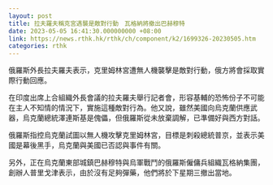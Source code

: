 ```yaml
---
layout: post
title: 拉夫羅夫稱克宮遇襲是敵對行動　瓦格納將撤出巴赫穆特
date: 2023-05-05 16:41:30.000000000 +08:00
link: https://news.rthk.hk/rthk/ch/component/k2/1699326-20230505.htm
categories: rthk
---
```


俄羅斯外長拉夫羅夫表示，克里姆林宮遭無人機襲擊是敵對行動，俄方將會採取實際行動回應。

在印度出席上合組織外長會議的拉夫羅夫舉行記者會，形容基輔的恐怖份子不可能在主人不知情的情況下，實施這種敵對行為。他又說，雖然美國向烏克蘭供應武器，烏克蘭總統澤連斯基是傀儡，但俄羅斯從未放棄調解，已準備好與西方對話。

俄羅斯指控烏克蘭試圖以無人機攻擊克里姆林宮，目標是刺殺總統普京，並表示美國是幕後黑手，烏克蘭與美國已否認與事件有關。

另外，正在烏克蘭東部城鎮巴赫穆特與烏軍戰鬥的俄羅斯僱傭兵組織瓦格納集團，創辦人普里戈津表示，由於沒有足夠彈藥，他們將於下星期三撤出當地。
